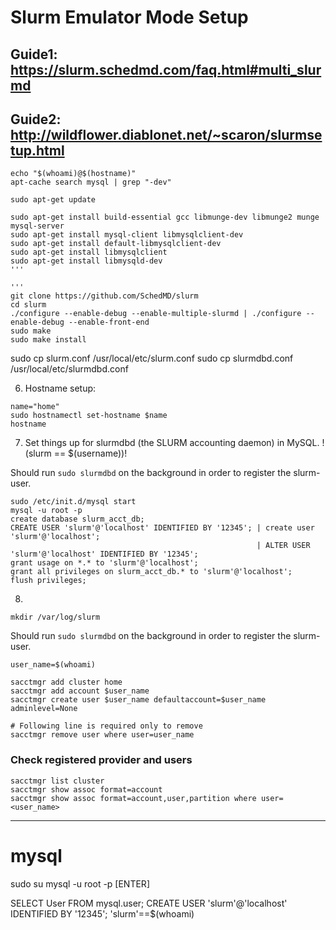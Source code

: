 # Slurm Emulator Mode Setup

## Guide1: https://slurm.schedmd.com/faq.html#multi_slurmd
## Guide2: http://wildflower.diablonet.net/~scaron/slurmsetup.html

```
echo "$(whoami)@$(hostname)"
apt-cache search mysql | grep "-dev"
```

```
sudo apt-get update

sudo apt-get install build-essential gcc libmunge-dev libmunge2 munge mysql-server
sudo apt-get install mysql-client libmysqlclient-dev
sudo apt-get install default-libmysqlclient-dev
sudo apt-get install libmysqlclient
sudo apt-get install libmysqld-dev
'''

'''
git clone https://github.com/SchedMD/slurm
cd slurm
./configure --enable-debug --enable-multiple-slurmd | ./configure --enable-debug --enable-front-end
sudo make
sudo make install
```

sudo cp slurm.conf /usr/local/etc/slurm.conf
sudo cp slurmdbd.conf /usr/local/etc/slurmdbd.conf

6. Hostname setup:

```
name="home"
sudo hostnamectl set-hostname $name
hostname
```

7. Set things up for slurmdbd (the SLURM accounting daemon) in MySQL. !(slurm == $(username))!

Should run `sudo slurmdbd` on the background in order to register the slurm-user.

```
sudo /etc/init.d/mysql start
mysql -u root -p
create database slurm_acct_db;
CREATE USER 'slurm'@'localhost' IDENTIFIED BY '12345'; | create user 'slurm'@'localhost';
                                                       | ALTER USER 'slurm'@'localhost' IDENTIFIED BY '12345';
grant usage on *.* to 'slurm'@'localhost';
grant all privileges on slurm_acct_db.* to 'slurm'@'localhost';
flush privileges;
```

8.

```
mkdir /var/log/slurm
```

Should run `sudo slurmdbd` on the background in order to register the slurm-user.

```
user_name=$(whoami)

sacctmgr add cluster home
sacctmgr add account $user_name
sacctmgr create user $user_name defaultaccount=$user_name adminlevel=None

# Following line is required only to remove
sacctmgr remove user where user=user_name
```

### Check registered provider and users

```
sacctmgr list cluster
sacctmgr show assoc format=account
sacctmgr show assoc format=account,user,partition where user=<user_name>

```

-----------

# mysql
sudo su
mysql -u root -p   [ENTER]

SELECT User FROM mysql.user;
CREATE USER 'slurm'@'localhost' IDENTIFIED BY '12345';
        'slurm'==$(whoami)
